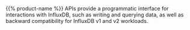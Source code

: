 <!--Allow shortcode-->
{{% product-name %}} APIs provide a programmatic interface for interactions with
InfluxDB, such as writing and querying data, as well as backward compatibility for
InfluxDB v1 and v2 workloads.
